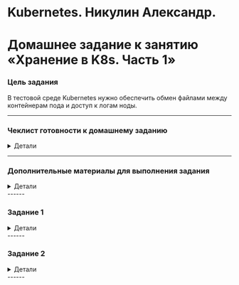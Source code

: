 # Kubernetes. Никулин Александр.
# Домашнее задание к занятию «Хранение в K8s. Часть 1»

### Цель задания

В тестовой среде Kubernetes нужно обеспечить обмен файлами между контейнерам пода и доступ к логам ноды.

------

### Чеклист готовности к домашнему заданию
<details>
  <summary>Детали</summary>

  1. Установленное K8s-решение (например, MicroK8S).
  2. Установленный локальный kubectl.
  3. Редактор YAML-файлов с подключенным GitHub-репозиторием.

  > Все работы проводятся на \
  > ![alt text](images/image100.png)
</details>

------

### Дополнительные материалы для выполнения задания
<details>
  <summary>Детали</summary>

  1. [Инструкция по установке MicroK8S](https://microk8s.io/docs/getting-started).
  2. [Описание Volumes](https://kubernetes.io/docs/concepts/storage/volumes/).
  3. [Описание Multitool](https://github.com/wbitt/Network-MultiTool).
</details>
------

### Задание 1 
<details>
  <summary>Детали</summary>

  **Что нужно сделать**

  Создать Deployment приложения, состоящего из двух контейнеров и обменивающихся данными.

  1. Создать Deployment приложения, состоящего из контейнеров busybox и multitool.
      > [Манифест](src/logs.deployment.yaml) \
      > ![alt text](images/image99.png) \
      > ![alt text](images/image98.png)
  2. Сделать так, чтобы busybox писал каждые пять секунд в некий файл в общей директории.
  3. Обеспечить возможность чтения файла контейнером multitool.
  4. Продемонстрировать, что multitool может читать файл, который периодоически обновляется.
      > ![alt text](images/image97.png) \
      > ![alt text](images/image96.png) \
      > ![alt text](images/image95.png)
  5. Предоставить манифесты Deployment в решении, а также скриншоты или вывод команды из п. 4.
      > Ход решения представлен выше
</details>
------

### Задание 2
<details>
  <summary>Детали</summary>

  **Что нужно сделать**

  Создать DaemonSet приложения, которое может прочитать логи ноды.

  1. Создать DaemonSet приложения, состоящего из multitool.
      > [Манифест](src/logs.daemonset.yaml) \
      > ![alt text](images/image94.png) \
      > ![alt text](images/image93.png)
  2. Обеспечить возможность чтения файла `/var/log/syslog` кластера MicroK8S.
  3. Продемонстрировать возможность чтения файла изнутри пода.
      > ![alt text](images/image92.png)
  4. Предоставить манифесты Deployment, а также скриншоты или вывод команды из п. 2.
      > Ход решения представлен выше
</details>
------
